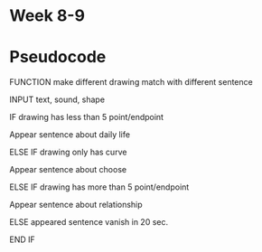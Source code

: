 # Week 8-9

# Pseudocode

FUNCTION make different drawing match with different sentence

INPUT text, sound, shape

IF drawing has less than 5 point/endpoint

Appear sentence about daily life

ELSE IF drawing only has curve

Appear sentence about choose

ELSE IF drawing has more than 5 point/endpoint

Appear sentence about relationship

ELSE appeared sentence vanish in 20 sec.

END IF
